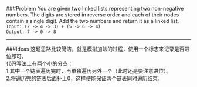 ###Problem
You are given two linked lists representing two non-negative numbers. The digits are stored in reverse order and each of their nodes contain a single digit. Add the two numbers and return it as a linked list.  
`Input: (2 -> 4 -> 3) + (5 -> 6 -> 4)`  
`Output: 7 -> 0 -> 8`  

---

###Ideas
这题思路比较简洁，就是模拟加法的过程，使用一个标志来记录是否进位即可。  
代码写法上有两个小的分支：  
1.其中一个链表遍历完时，再单独遍历另外一个（此时还是要注意进位）。  
2.将遍历完的链表后面补上0，这样便能保证两个链表同时遍历结束。  
